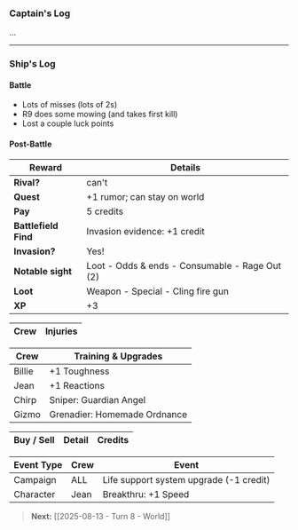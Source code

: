 ### Captain's Log

...

---

### Ship's Log

#### Battle

+ Lots of misses (lots of 2s)
+ R9 does some mowing (and takes first kill)
+ Lost a couple luck points

#### Post-Battle

| Reward               | Details                                        |
| -------------------- | ---------------------------------------------- |
| **Rival?**           | can't                                          |
| **Quest**            | +1 rumor; can stay on world                    |
| **Pay**              | 5 credits                                      |
| **Battlefield Find** | Invasion evidence: +1 credit                   |
| **Invasion?**        | Yes!                                           |
| **Notable sight**    | Loot - Odds & ends - Consumable - Rage Out (2) |
| **Loot**             | Weapon - Special - Cling fire gun              |
| **XP**               | +3                                             |

| Crew | Injuries                |
| ---- | ----------------------- |

| Crew   | Training & Upgrades          |
| ------ | ---------------------------- |
| Billie | +1 Toughness                 |
| Jean   | +1 Reactions                 |
| Chirp  | Sniper: Guardian Angel       |
| Gizmo  | Grenadier: Homemade Ordnance |

| Buy / Sell | Detail  | Credits |
| ---------- | ------- | ------- |

| Event Type | Crew | Event                                   |
| ---------- | ---- | --------------------------------------- |
| Campaign   | ALL  | Life support system upgrade (-1 credit) |
| Character  | Jean | Breakthru: +1 Speed                     |

> **Next:** [[2025-08-13 - Turn 8 - World]]

